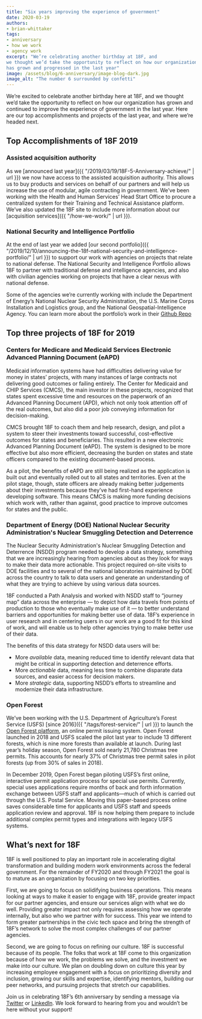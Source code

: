 ```yaml
---
title: "Six years improving the experience of government"
date: 2020-03-19
authors:
- brian-whittaker
tags:
- anniversary
- how we work
- agency work
excerpt: "We’re celebrating another birthday at 18F, and
we thought we’d take the opportunity to reflect on how our organization
has grown and progressed in the last year"
image: /assets/blog/6-anniversary/image-blog-dark.jpg
image_alt: "The number 6 surrounded by confetti"
---
```


We’re excited to celebrate another birthday here at 18F, and we thought
we’d take the opportunity to reflect on how our organization has grown
and continued to improve the experience of government in the last year.
Here are our top accomplishments and projects of the last year, and
where we’re headed next.

## Top Accomplishments of 18F 2019

### Assisted acquisition authority

As we [announced last year]({{ "/2019/03/19/18F-5-Anniversary-achieve/" | url }}) we now
have access to the assisted acquisition authority. This allows us to buy
products and services on behalf of our partners and will help us
increase the use of modular, agile contracting in government. We’ve been
working with the Health and Human Services’ Head Start Office to procure
a centralized system for their Training and Technical Assistance
platform. We’ve also updated the 18F site to include more information
about our [acquisition services]({{ "/how-we-work/" | url }}).

### National Security and Intelligence Portfolio

At the end of last year we added [our second
portfolio]({{ "/2019/12/10/announcing-the-18f-national-security-and-intelligence-portfolio/" | url }})
to support our work with agencies on projects that relate to national
defense. The National Security and Intelligence Portfolio allows 18F to
partner with traditional defense and intelligence agencies, and also
with civilian agencies working on projects that have a clear nexus with
national defense.

Some of the agencies we’re currently working with include the Department
of Energy’s National Nuclear Security Administration, the U.S. Marine
Corps Installation and Logistics group, and the National
Geospatial-Intelligence Agency. You can learn more about the portfolio’s
work in their [Github Repo](https://github.com/18F/national-security-portfolio)

## Top three projects of 18F for 2019

### Centers for Medicare and Medicaid Services Electronic Advanced Planning Document (eAPD)

Medicaid information systems have had difficulties delivering value for
money in states’ projects, with many instances of large contracts not
delivering good outcomes or failing entirely. The Center for Medicaid
and CHIP Services (CMCS), the main investor in these projects,
recognized that states spent excessive time and resources on the
paperwork of an Advanced Planning Document (APD), which not only took
attention off of the real outcomes, but also did a poor job conveying
information for decision-making.

CMCS brought 18F to coach them and help research, design, and pilot a
system to steer their investments toward successful, cost-effective
outcomes for states and beneficiaries. This resulted in a new electronic
Advanced Planning Document (eAPD). The system is designed to be more
effective but also more efficient, decreasing the burden on states and
state officers compared to the existing document-based process.

As a pilot, the benefits of eAPD are still being realized as the
application is built out and eventually rolled out to all states and
territories. Even at the pilot stage, though, state officers are already
making better judgements about their investments because they’ve had
first-hand experience developing software. This means CMCS is making
more funding decisions which work with, rather than against, good
practice to improve outcomes for states and the public.

### Department of Energy (DOE) National Nuclear Security Administration's Nuclear Smuggling Detection and Deterrence

The Nuclear Security Administration's Nuclear Smuggling Detection and
Deterrence (NSDD) program needed to develop a data strategy, something
that we are increasingly hearing from agencies about as they look for
ways to make their data more actionable. This project required on-site
visits to DOE facilities and to several of the national laboratories
maintained by DOE across the country to talk to data users and generate
an understanding of what they are trying to achieve by using various
data sources.

18F conducted a Path Analysis and worked with NSDD staff to “journey
map” data across the enterprise — to depict how data travels from points
of production to those who eventually make use of it — to better
understand barriers and opportunities for making better use of data.
18F’s experience in user research and in centering users in our work are
a good fit for this kind of work, and will enable us to help other
agencies trying to make better use of their data.

The benefits of this data strategy for NSDD data users will be:

- More *available* data, meaning reduced time to identify relevant data that might be critical in supporting detection and deterrence efforts.
- More *actionable* data, meaning less time to combine disparate data sources, and easier access for decision makers.
- More *strategic* data, supporting NSDD’s efforts to streamline and modernize their data infrastructure.

### Open Forest

We’ve been working with the U.S. Department of Agriculture’s Forest
Service (USFS) [since 2016]({{ "/tags/forest-service/" | url }})
to launch the [Open Forest platform](https://openforest.fs.usda.gov/),
an online permit issuing system. Open Forest launched in 2018 and USFS
scaled the pilot last year to include 13 different forests, which is
nine more forests than available at launch. During last year’s holiday
season, Open Forest sold nearly 21,780 Christmas tree permits. This
accounts for nearly 37% of Christmas tree permit sales in pilot forests
(up from 30% of sales in 2018).

In December 2019, Open Forest began piloting USFS’s first online,
interactive permit application process for special use permits.
Currently, special uses applications require months of back and forth
information exchange between USFS staff and applicants—much of which is
carried out through the U.S. Postal Service. Moving this paper-based
process online saves considerable time for applicants and USFS staff and
speeds application review and approval. 18F is now helping them prepare
to include additional complex permit types and integrations with legacy
USFS systems.

## What’s next for 18F

18F is well positioned to play an important role in accelerating digital
transformation and building modern work environments across the federal
government. For the remainder of FY2020 and through FY2021 the goal is
to mature as an organization by focusing on two key priorities.

First, we are going to focus on solidifying business operations. This
means looking at ways to make it easier to engage with 18F, provide
greater impact for our partner agencies, and ensure our services align
with what we do well. Providing greater impact not only requires
assessing how we operate internally, but also who we partner with for
success. This year we intend to form greater partnerships in the civic
tech space and bring the strength of 18F’s network to solve the most
complex challenges of our partner agencies.

Second, we are going to focus on refining our culture. 18F is successful
because of its people. The folks that work at 18F come to this
organization because of how we work, the problems we solve, and the
investment we make into our culture. We plan on doubling down on culture
this year by increasing employee engagement with a focus on prioritizing
diversity and inclusion, growing our skills and expertise, identifying mentors,
building our peer networks, and pursuing projects that stretch our
capabilities.

Join us in celebrating 18F’s 6th anniversary by sending a message via
[Twitter](https://twitter.com/18F) or
[LinkedIn](https://www.linkedin.com/showcase/18f/). We look forward to
hearing from you and wouldn’t be here without your support!
